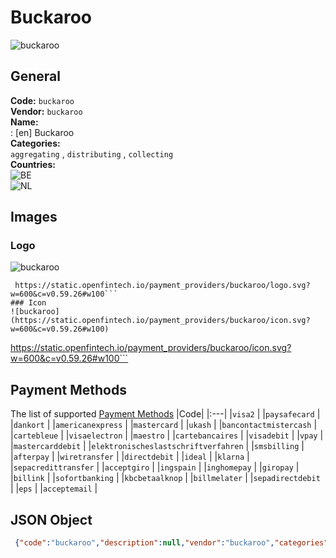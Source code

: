# Buckaroo 
![buckaroo](https://static.openfintech.io/payment_providers/buckaroo/logo.svg?w=600&c=v0.59.26#w100)  
## General 
**Code:** `buckaroo`  
**Vendor:** `buckaroo`  
**Name:**  
:	[en] Buckaroo  
**Categories:**  
`aggregating`  , `distributing`  , `collecting`  
**Countries:**  
![BE](https://cdnjs.cloudflare.com/ajax/libs/flag-icon-css/3.3.0/flags/4x3/BE.svg#w24)  
![NL](https://cdnjs.cloudflare.com/ajax/libs/flag-icon-css/3.3.0/flags/4x3/NL.svg#w24)  
 
## Images 
### Logo 
![buckaroo](https://static.openfintech.io/payment_providers/buckaroo/logo.svg?w=600&c=v0.59.26#w100)  
```
 https://static.openfintech.io/payment_providers/buckaroo/logo.svg?w=600&c=v0.59.26#w100```  
### Icon 
![buckaroo](https://static.openfintech.io/payment_providers/buckaroo/icon.svg?w=600&c=v0.59.26#w100)  
```
 https://static.openfintech.io/payment_providers/buckaroo/icon.svg?w=600&c=v0.59.26#w100```  
## Payment Methods 
The list of supported  [Payment Methods](#) 
|Code| 
|:---| 
|`visa2` | 
|`paysafecard` | 
|`dankort` | 
|`americanexpress` | 
|`mastercard` | 
|`ukash` | 
|`bancontactmistercash` | 
|`cartebleue` | 
|`visaelectron` | 
|`maestro` | 
|`cartebancaires` | 
|`visadebit` | 
|`vpay` | 
|`mastercarddebit` | 
|`elektronischeslastschriftverfahren` | 
|`smsbilling` | 
|`afterpay` | 
|`wiretransfer` | 
|`directdebit` | 
|`ideal` | 
|`klarna` | 
|`sepacredittransfer` | 
|`acceptgiro` | 
|`ingspain` | 
|`inghomepay` | 
|`giropay` | 
|`billink` | 
|`sofortbanking` | 
|`kbcbetaalknop` | 
|`billmelater` | 
|`sepadirectdebit` | 
|`eps` | 
|`acceptemail` | 
 
## JSON Object 
```json
 {"code":"buckaroo","description":null,"vendor":"buckaroo","categories":["aggregating","distributing","collecting"],"countries":["BE","NL"],"payment_method":["visa2","paysafecard","dankort","americanexpress","mastercard","ukash","bancontactmistercash","cartebleue","visaelectron","maestro","cartebancaires","visadebit","vpay","mastercarddebit","elektronischeslastschriftverfahren","smsbilling","afterpay","wiretransfer","directdebit","ideal","klarna","sepacredittransfer","acceptgiro","ingspain","inghomepay","giropay","billink","sofortbanking","kbcbetaalknop","billmelater","sepadirectdebit","eps","acceptemail"],"payout_method":null,"metadata":{"about_payments_code":"buckaroo"},"name":{"en":"Buckaroo"}}```  
